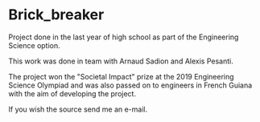# Brick_breaker

Project done in the last year of high school as part of the Engineering Science option.

This work was done in team with Arnaud Sadion and Alexis Pesanti.

The project won the "Societal Impact" prize at the 2019 Engineering Science Olympiad and was also passed on to engineers in French Guiana with the aim of developing the project.

If you wish the source send me an e-mail.
